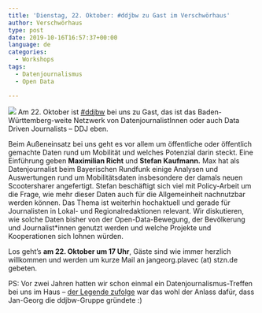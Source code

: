 ```yaml
---
title: 'Dienstag, 22. Oktober: #ddjbw zu Gast im Verschwörhaus'
author: Verschwörhaus
type: post
date: 2019-10-16T16:57:37+00:00
language: de
categories:
  - Workshops
tags:
  - Datenjournalismus
  - Open Data

---
```

![](/wp-content/uploads/2019/10/ddjbw.jpg)
Am 22. Oktober ist [#ddjbw][1] bei uns zu Gast, das ist das Baden-Württemberg-weite Netzwerk von DatenjournalistInnen oder auch Data Driven Journalists – DDJ eben.

Beim Außeneinsatz bei uns geht es vor allem um öffentliche oder öffentlich gemachte Daten rund um Mobilität und welches Potenzial darin steckt. Eine Einführung geben **Maximilian Richt** und **Stefan Kaufmann.** Max hat als Datenjournalist beim Bayerischen Rundfunk einige Analysen und Auswertungen rund um Mobilitätsdaten insbesondere der damals neuen Scootersharer angefertigt. Stefan beschäftigt sich viel mit Policy-Arbeit um die Frage, wie mehr dieser Daten auch für die Allgemeinheit nachnutzbar werden können. Das Thema ist weiterhin hochaktuell und gerade für Journalisten in Lokal- und Regionalredaktionen relevant. Wir diskutieren, wie solche Daten bisher von der Open-Data-Bewegung, der Bevölkerung und Journalist*innen genutzt werden und welche Projekte und Kooperationen sich lohnen würden.

Los geht&#8217;s **am 22. Oktober um 17 Uhr**, Gäste sind wie immer herzlich willkommen und werden um kurze Mail an jangeorg.plavec (at) stzn.de gebeten.

PS: Vor zwei Jahren hatten wir schon einmal ein Datenjournalismus-Treffen bei uns im Haus – [der Legende zufolge][2] war das wohl der Anlass dafür, dass Jan-Georg die ddjbw-Gruppe gründete :)

 [1]: http://ddjbw.de
 [2]: http://ddjbw.de/2018/02/06/was-bisher-geschah/
